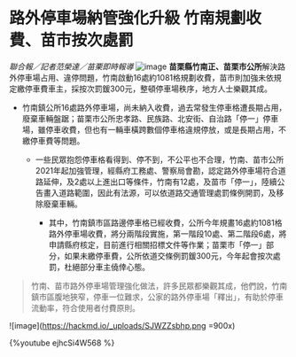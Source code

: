#  路外停車場納管強化升級 竹南規劃收費、苗市按次處罰
*聯合報／記者范榮達／苗栗即時報導*
![image](https://hackmd.io/_uploads/S1BY45Z2a.png)
**苗栗縣竹南正、苗栗市公所**解決路外停車場占用、違停問題，竹南啟動16處約1081格規劃收費，苗市則加強未依規定繳停車費車主，採按次罰鍰300元，整頓停車場秩序，地方人士樂觀其成。


- 竹南鎮公所16處路外停車場，尚未納入收費，過去常發生停車格遭長期占用，廢棄車輛盤踞；苗栗市公所忠孝路、民族路、北安街、自治路「停一」停車場，雖停車收費，但也有一輛車橫跨數個停車格違規停放，或是長期占用，不繳停車費等問題。

    - 一些民眾抱怨停車格看得到、停不到，不公平也不合理，竹南、苗市公所2021年起加強管理，經縣府工務處、警察局會勘，認定路外停車場符合道路延伸，及2處以上進出口等條件，竹南有12處，及苗市「停一」，陸續公告畫入道路範圍，因此有法源，可以依道路交通管理處罰條例開罰，及移除廢棄車輛。

        -    其中，竹南鎮市區路邊停車格已經收費，公所今年規畫16處約1081格路外停車場收費，將分兩階段實施，第一階段10處、第二階段6處，將申請縣府核定，目前進行相關招標文件等作業；苗栗市「停一」部分，如果未繳停車費，公所依道交條例罰鍰300元，今年起會按次處罰，杜絕部分車主僥倖心態。

>竹南、苗市路外停車場管理強化做法，許多民眾都樂觀其成，他們說，竹南鎮市區腹地狹窄，停車一位難求，公家的路外停車場「釋出」，有助於停車流動率，符合使用者付費原則。

![image](https://hackmd.io/_uploads/SJWZZsbhp.png =900x)

{%youtube ejhcSi4W568 %}